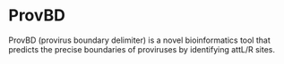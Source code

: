 # ProvBD
ProvBD (provirus boundary delimiter) is a novel bioinformatics tool that predicts the precise boundaries of proviruses by identifying attL/R sites.
